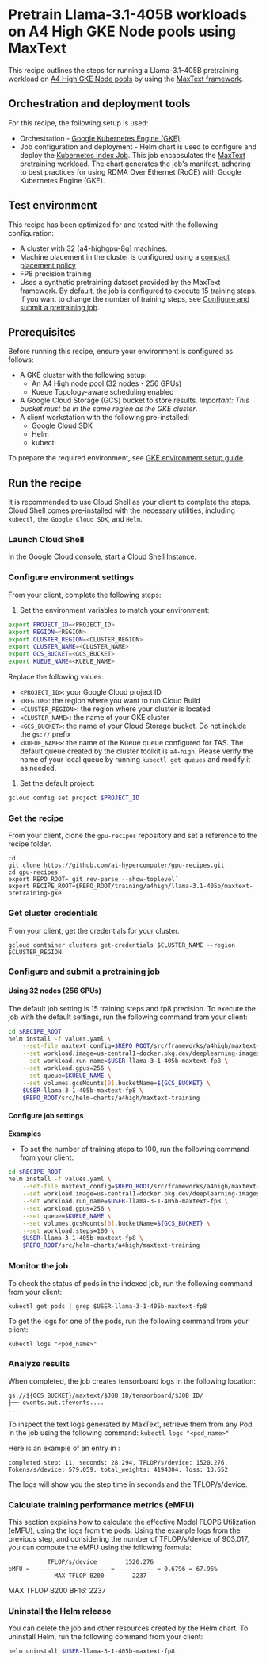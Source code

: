 # Pretrain Llama-3.1-405B workloads on A4 High GKE Node pools using MaxText

This recipe outlines the steps for running a Llama-3.1-405B pretraining workload on
[A4 High GKE Node pools](https://cloud.google.com/kubernetes-engine) by using the
[MaxText framework](https://github.com/AI-Hypercomputer/maxtext).

## Orchestration and deployment tools

For this recipe, the following setup is used:

- Orchestration - [Google Kubernetes Engine (GKE)](https://cloud.google.com/kubernetes-engine)
- Job configuration and deployment - Helm chart is used to configure and deploy the
  [Kubernetes Index Job](https://kubernetes.io/blog/2021/04/19/introducing-indexed-jobs).
  This job encapsulates the
  [MaxText pretraining workload](https://github.com/AI-Hypercomputer/maxtext/blob/main/MaxText/train.py).
  The chart generates the job's manifest, adhering to best practices for using RDMA Over Ethernet (RoCE) with Google Kubernetes Engine (GKE).

## Test environment

This recipe has been optimized for and tested with the following configuration:

- A cluster with 32 [a4-highgpu-8g] machines.
- Machine placement in the cluster is configured using a [compact placement policy](https://cloud.google.com/kubernetes-engine/docs/how-to/compact-placement)
- FP8 precision training
- Uses a synthetic pretraining dataset provided by the MaxText framework. By default, the job
  is configured to execute 15 training steps. If you want to change the number of training steps,
  see [Configure and submit a pretraining job](#configure-and-submit-a-pretraining-job).

## Prerequisites

Before running this recipe, ensure your environment is configured as follows:

- A GKE cluster with the following setup:
    - An A4 High node pool (32 nodes - 256 GPUs)
    - Kueue Topology-aware scheduling enabled
- A Google Cloud Storage (GCS) bucket to store results.
  *Important: This bucket must be in the same region as the GKE cluster*.
- A client workstation with the following pre-installed:
   - Google Cloud SDK
   - Helm
   - kubectl

To prepare the required environment, see
[GKE environment setup guide](../../../../docs/configuring-environment-gke-a4-high.md).

## Run the recipe

It is recommended to use Cloud Shell as your client to complete the steps.
Cloud Shell comes pre-installed with the necessary utilities, including
`kubectl`, `the Google Cloud SDK`, and `Helm`.

### Launch Cloud Shell

In the Google Cloud console, start a [Cloud Shell Instance](https://console.cloud.google.com/?cloudshell=true).

### Configure environment settings

From your client, complete the following steps:

1. Set the environment variables to match your environment:

  ```bash
  export PROJECT_ID=<PROJECT_ID>
  export REGION=<REGION>
  export CLUSTER_REGION=<CLUSTER_REGION>
  export CLUSTER_NAME=<CLUSTER_NAME>
  export GCS_BUCKET=<GCS_BUCKET>
  export KUEUE_NAME=<KUEUE_NAME>
  ```

  Replace the following values:

  - `<PROJECT_ID>`: your Google Cloud project ID
  - `<REGION>`: the region where you want to run Cloud Build
  - `<CLUSTER_REGION>`: the region where your cluster is located
  - `<CLUSTER_NAME>`: the name of your GKE cluster
  - `<GCS_BUCKET>`: the name of your Cloud Storage bucket. Do not include the `gs://` prefix
  - `<KUEUE_NAME>`: the name of the Kueue queue configured for TAS. The default queue created by the cluster toolkit is `a4-high`. Please verify the name of your local queue by running `kubectl get queues` and modify it as needed.
1. Set the default project:

  ```bash
  gcloud config set project $PROJECT_ID
  ```

### Get the recipe

From your client, clone the `gpu-recipes` repository and set a reference to the recipe folder.

```
cd
git clone https://github.com/ai-hypercomputer/gpu-recipes.git
cd gpu-recipes
export REPO_ROOT=`git rev-parse --show-toplevel`
export RECIPE_ROOT=$REPO_ROOT/training/a4high/llama-3.1-405b/maxtext-pretraining-gke
```

### Get cluster credentials

From your client, get the credentials for your cluster.

```
gcloud container clusters get-credentials $CLUSTER_NAME --region $CLUSTER_REGION
```

### Configure and submit a pretraining job

#### Using 32 nodes (256 GPUs)

The default job setting is 15 training steps and fp8 precision. To execute the job with the
default settings, run the following command from your client:

```bash
cd $RECIPE_ROOT
helm install -f values.yaml \
    --set-file maxtext_config=$REPO_ROOT/src/frameworks/a4high/maxtext-configs/llama-3.1-405b-256gpus-a4h-fp8.yaml \
    --set workload.image=us-central1-docker.pkg.dev/deeplearning-images/reproducibility/jax-maxtext-gpu:jax0.5.1-cuda_dl25.02-rev1-maxtext-20150313  \
    --set workload.run_name=$USER-llama-3-1-405b-maxtext-fp8 \
    --set workload.gpus=256 \
    --set queue=$KUEUE_NAME \
    --set volumes.gcsMounts[0].bucketName=${GCS_BUCKET} \
    $USER-llama-3-1-405b-maxtext-fp8 \
    $REPO_ROOT/src/helm-charts/a4high/maxtext-training
```

#### Configure job settings

**Examples**

- To set the number of training steps to 100, run the following command from your client:

```bash
cd $RECIPE_ROOT
helm install -f values.yaml \
    --set-file maxtext_config=$REPO_ROOT/src/frameworks/a4high/maxtext-configs/llama-3.1-405b-256gpus-a4h-fp8.yaml \
    --set workload.image=us-central1-docker.pkg.dev/deeplearning-images/reproducibility/jax-maxtext-gpu:jax0.5.1-cuda_dl25.02-rev1-maxtext-20150313  \
    --set workload.run_name=$USER-llama-3-1-405b-maxtext-fp8 \
    --set workload.gpus=256 \
    --set queue=$KUEUE_NAME \
    --set volumes.gcsMounts[0].bucketName=${GCS_BUCKET} \
    --set workload.steps=100 \
    $USER-llama-3-1-405b-maxtext-fp8 \
    $REPO_ROOT/src/helm-charts/a4high/maxtext-training
```

### Monitor the job

To check the status of pods in the indexed job, run the following command from your client:

```
kubectl get pods | grep $USER-llama-3-1-405b-maxtext-fp8
```

To get the logs for one of the pods, run the following command from your client:

```
kubectl logs "<pod_name>"
```

### Analyze results

When completed, the job creates tensorboard logs in the following location:

```
gs://${GCS_BUCKET}/maxtext/$JOB_ID/tensorboard/$JOB_ID/
├── events.out.tfevents....
...
```

To inspect the text logs generated by MaxText, retrieve them from any Pod in the job using the following command:
 `kubectl logs "<pod_name>"`


Here is an example of an entry in :

```
completed step: 11, seconds: 28.294, TFLOP/s/device: 1520.276, Tokens/s/device: 579.059, total_weights: 4194304, loss: 13.652
```

The logs will show you the step time in seconds and the TFLOP/s/device.

### Calculate training performance metrics (eMFU)

This section explains how to calculate the effective Model FLOPS Utilization (eMFU), using the logs from the pods.
Using the example logs from the previous step, and considering the number of TFLOP/s/device of 903.017,
you can compute the eMFU using the following formula:

```
           TFLOP/s/device        1520.276
eMFU =   ------------------- =  --------- = 0.6796 = 67.96%
             MAX TFLOP B200        2237

```

MAX TFLOP B200 BF16: 2237


### Uninstall the Helm release

You can delete the job and other resources created by the Helm chart.
To uninstall Helm, run the following command from your client:

```bash
helm uninstall $USER-llama-3-1-405b-maxtext-fp8
```

